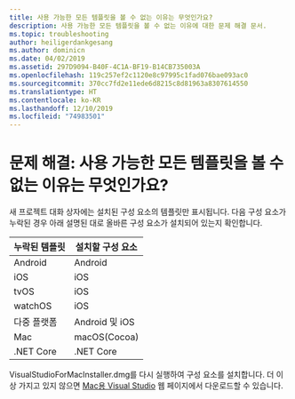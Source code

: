 ```yaml
---
title: 사용 가능한 모든 템플릿을 볼 수 없는 이유는 무엇인가요?
description: 사용 가능한 모든 템플릿을 볼 수 없는 이유에 대한 문제 해결 문서.
ms.topic: troubleshooting
author: heiligerdankgesang
ms.author: dominicn
ms.date: 04/02/2019
ms.assetid: 297D9094-B40F-4C1A-BF19-B14CB735003A
ms.openlocfilehash: 119c257ef2c1120e8c97995c1fad076bae093ac0
ms.sourcegitcommit: 370cc7fd2e11ede6d8215c8d81963a8307614550
ms.translationtype: HT
ms.contentlocale: ko-KR
ms.lasthandoff: 12/10/2019
ms.locfileid: "74983501"
---
```

# <a name="troubleshooting-why-can-i-not-see-all-available-templates"></a>문제 해결: 사용 가능한 모든 템플릿을 볼 수 없는 이유는 무엇인가요?

새 프로젝트 대화 상자에는 설치된 구성 요소의 템플릿만 표시됩니다. 다음 구성 요소가 누락된 경우 아래 설명된 대로 올바른 구성 요소가 설치되어 있는지 확인합니다.

|누락된 템플릿  |설치할 구성 요소  |
|---------|---------|
|Android     |Android        |
|iOS     |iOS         |
|tvOS     |iOS         |
|watchOS     |iOS         |
|다중 플랫폼     |Android 및 iOS         |
|Mac     |macOS(Cocoa)         |
|.NET Core     |.NET Core         |

VisualStudioForMacInstaller.dmg를 다시 실행하여 구성 요소를 설치합니다. 더 이상 가지고 있지 않으면 [Mac용 Visual Studio](https://aka.ms/vsmac) 웹 페이지에서 다운로드할 수 있습니다.